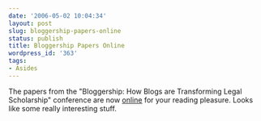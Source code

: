 ```yaml
---
date: '2006-05-02 10:04:34'
layout: post
slug: bloggership-papers-online
status: publish
title: Bloggership Papers Online
wordpress_id: '363'
tags:
- Asides
---
```


The papers from the "Bloggership: How Blogs are Transforming Legal Scholarship" conference are now [online](http://papers.ssrn.com/sol3/JELJOUR_Results.cfm?form_name=journalbrowse&journal_id=890371) for your reading pleasure. Looks like some really interesting stuff.
